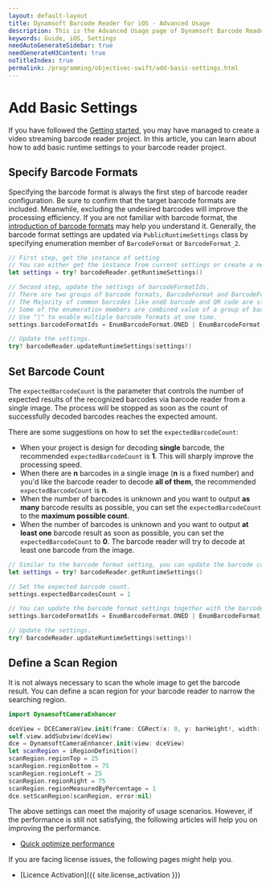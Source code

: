 ```yaml
---
layout: default-layout
title: Dynamsoft Barcode Reader for iOS - Advanced Usage
description: This is the Advanced Usage page of Dynamsoft Barcode Reader for iOS SDK.
keywords: Guide, iOS, Settings
needAutoGenerateSidebar: true
needGenerateH3Content: true
noTitleIndex: true
permalink: /programming/objectivec-swift/add-basic-settings.html
---
```


# Add Basic Settings

If you have followed the [Getting started](#user-guide.md), you may have managed to create a video streaming barcode reader project. In this article, you can learn about how to add basic runtime settings to your barcode reader project.

## Specify Barcode Formats

Specifying the barcode format is always the first step of barcode reader configuration. Be sure to confirm that the target barcode formats are included. Meanwhile, excluding the undesired barcodes will improve the processing efficiency. If you are not familiar with barcode format, the <a href="https://www.dynamsoft.com/barcode-types/barcode-types/" target="_blank">introduction of barcode formats</a> may help you understand it. Generally, the barcode format settings are updated via `PublicRuntimeSettings` class by specifying enumeration member of `BarcodeFormat` or `BarcodeFormat_2`.

```swift
// First step, get the instance of setting
// You can either get the instance from current settings or create a new instance.
let settings = try? barcodeReader.getRuntimeSettings()

// Second step, update the settings of barcodeFormatIds.
// There are two groups of barcode formats, BarcodeFormat and BarcodeFormat_2
// The Majority of common barcodes like oneD barcode and QR code are stored in the first group of barcode format.
// Some of the enumeration members are combined value of a group of barcodes like BF_ONED and BF_GS1_DATABAR
// Use "|" to enable multiple barcode formats at one time.
settings.barcodeFormatIds = EnumBarcodeFormat.ONED | EnumBarcodeFormat.QRCODE

// Update the settings.
try? barcodeReader.updateRuntimeSettings(settings!)
```

## Set Barcode Count

The `expectedBarcodeCount` is the parameter that controls the number of expected results of the recognized barcodes via barcode reader from a single image. The process will be stopped as soon as the count of successfully decoded barcodes reaches the expected amount.

There are some suggestions on how to set the `expectedBarcodeCount`:

- When your project is design for decoding **single** barcode, the recommended `expectedBarcodeCount` is **1**. This will sharply improve the processing speed.
- When there are **n** barcodes in a single image (**n** is a fixed number) and you'd like the barcode reader to decode **all of them**, the recommended `expectedBarcodeCount` is **n**.
- When the number of barcodes is unknown and you want to output **as many** barcode results as possible, you can set the `expectedBarcodeCount` to the **maximum possible count**.
- When the number of barcodes is unknown and you want to output **at least one** barcode result as soon as possible, you can set the `expectedBarcodeCount` to **0**. The barcode reader will try to decode at least one barcode from the image.

```swift
// Similar to the barcode format setting, you can update the barcode count setting via PublicRuntimeSettings.
let settings = try? barcodeReader.getRuntimeSettings()

// Set the expected barcode count.
settings.expectedBarcodesCount = 1

// You can update the barcode format settings together with the barcode count settings.
settings.barcodeFormatIds = EnumBarcodeFormat.ONED | EnumBarcodeFormat.QRCODE

// Update the settings.
try? barcodeReader.updateRuntimeSettings(settings!)
```

## Define a Scan Region

It is not always necessary to scan the whole image to get the barcode result. You can define a scan region for your barcode reader to narrow the searching region.

```swift
import DynamsoftCameraEnhancer

dceView = DCECameraView.init(frame: CGRect(x: 0, y: barHeight!, width: mainWidth, height: mainHeight - SafeAreaBottomHeight - barHeight!))
self.view.addSubview(dceView)
dce = DynamsoftCameraEnhancer.init(view: dceView)
let scanRegion = iRegionDefinition()
scanRegion.regionTop = 25
scanRegion.regionBottom = 75
scanRegion.regionLeft = 25
scanRegion.regionRight = 75
scanRegion.regionMeasuredByPercentage = 1
dce.setScanRegion(scanRegion, error:nil)
```

The above settings can meet the majority of usage scenarios. However, if the performance is still not satisfying, the following articles will help you on improving the performance.

- [Quick optimize performance](quick-performance-settings.md)

If you are facing license issues, the following pages might help you.

- [Licence Activation]({{ site.license_activation }})
